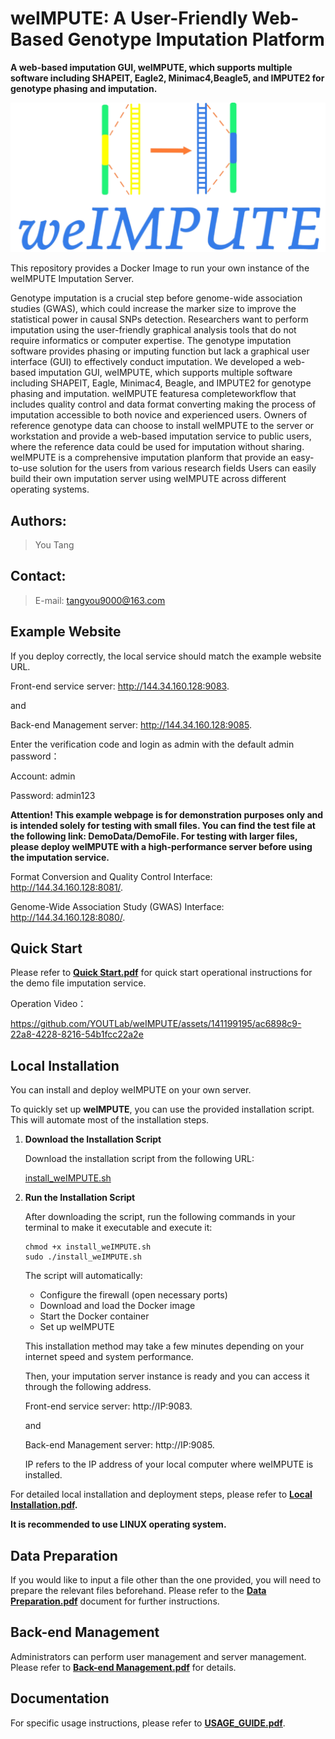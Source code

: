 # weIMPUTE: A User-Friendly Web-Based Genotype Imputation Platform
**A web-based imputation GUI, weIMPUTE, which supports multiple software including SHAPEIT, Eagle2, Minimac4,Beagle5, and IMPUTE2 for genotype phasing and imputation.**

<img src="logo.png" alt="weIMPUTE" style="zoom: 50%;" />

This repository provides a Docker Image to run your own instance of the weIMPUTE Imputation Server.

Genotype imputation is a crucial step before genome-wide association studies (GWAS), which could increase the marker size to improve the statistical power in causal SNPs detection. Researchers want  to perform  imputation using the user-friendly graphical analysis tools that do not require  informatics or  computer expertise. The genotype imputation software provides phasing or imputing function but lack a graphical user interface (GUI) to effectively conduct imputation. We developed a web-based imputation GUI, weIMPUTE, which supports multiple software including SHAPEIT, Eagle, Minimac4, Beagle, and IMPUTE2 for genotype phasing and imputation. weIMPUTE featuresa completeworkflow that includes quality control and data format converting making the process of imputation accessible to both novice and experienced users. Owners of  reference genotype data can choose to install weIMPUTE to the server or workstation and  provide a web-based imputation service to public users, where the reference data could be used for imputation without sharing. weIMPUTE is a comprehensive imputation planform that provide an easy-to-use solution for the users from various research fields Users can easily build their own imputation server using weIMPUTE across different operating systems.

## Authors:

> You Tang



## Contact:

> E-mail: tangyou9000@163.com



## Example Website

If you deploy correctly, the local service should match the example website URL.

Front-end service server: http://144.34.160.128:9083. 

and

Back-end Management server: http://144.34.160.128:9085.

Enter the verification code and login as admin with the default admin password：

Account: admin

Password: admin123

**Attention! This example webpage is for demonstration purposes only and is intended solely for testing with small files. You can find the test file at the following link: DemoData/DemoFile. For testing with larger files, please deploy weIMPUTE with a high-performance server before using the imputation service.** 

Format Conversion and Quality Control Interface: http://144.34.160.128:8081/. 

Genome-Wide Association Study (GWAS) Interface: http://144.34.160.128:8080/. 


## Quick Start

Please refer to **[Quick Start.pdf](https://github.com/YOUTLab/weIMPUTE/blob/main/Quick%20Start.pdf)** for quick start operational instructions for the demo file imputation service.

Operation Video：

https://github.com/YOUTLab/weIMPUTE/assets/141199195/ac6898c9-22a8-4228-8216-54b1fcc22a2e



## Local Installation

You can install and deploy weIMPUTE on your own server.

To quickly set up **weIMPUTE**, you can use the provided installation script. This will automate most of the installation steps.

1. **Download the Installation Script**

   Download the installation script from the following URL:

   [install_weIMPUTE.sh](https://github.com/YOUTLab/weIMPUTE/blob/main/install_weIMPUTE.sh)

2. **Run the Installation Script**

   After downloading the script, run the following commands in your terminal to make it executable and execute it:

   ```
   chmod +x install_weIMPUTE.sh
   sudo ./install_weIMPUTE.sh
   ```

   The script will automatically:

   - Configure the firewall (open necessary ports)
   - Download and load the Docker image
   - Start the Docker container
   - Set up weIMPUTE

   This installation method may take a few minutes depending on your internet speed and system performance.

   

   Then, your imputation server instance is ready and you can access it through the following address.

   Front-end service server: http://IP:9083. 

   and

   Back-end Management server: http://IP:9085.

   IP refers to the IP address of your local computer where weIMPUTE is installed.


For detailed local installation and deployment steps, please refer to **[Local Installation.pdf](https://github.com/YOUTLab/weIMPUTE/blob/main/Local%20Installation.pdf).**

**It is recommended to use LINUX operating system.**



## Data Preparation

If you would like to input a file other than the one provided, you will need to prepare the relevant files beforehand. Please refer to the **[Data Preparation.pdf](Data%20Preparation.pdf)** document for further instructions.



## Back-end Management

Administrators can perform user management and server management. Please refer to **[Back-end Management.pdf](Back-end%20Management.pdf)** for details.



## Documentation

For specific usage instructions, please refer to **[USAGE_GUIDE.pdf](USAGE_GUIDE.pdf)**.
